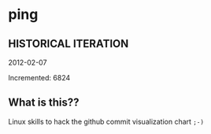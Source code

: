 # ping

## HISTORICAL ITERATION
2012-02-07

Incremented: 6824

## What is this?? 
Linux skills to hack the github commit visualization chart `;-)`
